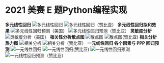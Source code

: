 # 2021 美赛 E 题Python编程实现
**多元线性回归**
![多元线性回归](https://user-images.githubusercontent.com/94735262/151477635-346e3a96-6207-4ef1-8ac4-6f058b128392.png)
![多元线性回归（赞比亚）](https://user-images.githubusercontent.com/94735262/151477643-9d29f3f5-3df4-43ae-8ee8-1d5b3cf374fa.png)
**多元线性回归拟和效果**
![多元线性回归预测（美国）](https://user-images.githubusercontent.com/94735262/151477646-a66b15bd-5b6a-44ee-b857-ac12392dcb42.png)
![多元线性回归预测（赞比亚）](https://user-images.githubusercontent.com/94735262/151477650-befa6389-e635-4fdf-9c5b-226ea16e07f8.png)
**灵敏度分析**
![灵敏度分析（美国）](https://user-images.githubusercontent.com/94735262/151477657-1f13d818-42c5-4a73-b4ec-0a550f3c12f3.png)
**相关性分析散点图**
![散点图](https://user-images.githubusercontent.com/94735262/151477661-a87f9610-3839-4701-9eba-83873637fb01.png)
![散点图(赞比亚)](https://user-images.githubusercontent.com/94735262/151477665-8be7a483-69fb-4d8f-b5b4-ca82b705dcdc.png)
**相关分析热力图**
![相关分析](https://user-images.githubusercontent.com/94735262/151477670-5156a911-89ee-41a4-9603-c430fa3a4ff4.png)
![相关分析（赞比亚）](https://user-images.githubusercontent.com/94735262/151477672-0c0d98c6-f159-42c2-a2f3-e61bb16f7879.png)
**一元线性回归 各个因素与 PPP 回归预测**
![一元线性回归](https://user-images.githubusercontent.com/94735262/151477675-aa721586-7359-47df-929d-aaba9ff16d5a.png)
![一元线性回归(赞比亚)](https://user-images.githubusercontent.com/94735262/151477683-9bfe9fe9-f990-4d09-9383-78e2c8257d6a.png)
![一元线性回归预测](https://user-images.githubusercontent.com/94735262/151477688-aa3e761b-934d-4132-968e-b66b3088eae7.png)
![一元线性回归预测（赞比亚）](https://user-images.githubusercontent.com/94735262/151477690-77dc4a30-bdfd-48df-bb17-20a3e5b08d0b.png)
